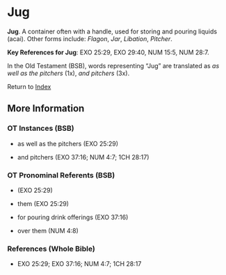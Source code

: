 # Jug
**Jug**. 
A container often with a handle, used for storing and pouring liquids (acai). 
Other forms include: 
*Flagon*, *Jar*, *Libation*, *Pitcher*. 


**Key References for Jug**: 
EXO 25:29, EXO 29:40, NUM 15:5, NUM 28:7. 


In the Old Testament (BSB), words representing “Jug” are translated as 
*as well as the pitchers* (1x), *and pitchers* (3x). 




Return to [Index](00-Index.md)

## More Information

### OT Instances (BSB)

* as well as the pitchers (EXO 25:29)

* and pitchers (EXO 37:16; NUM 4:7; 1CH 28:17)



### OT Pronominal Referents (BSB)

*  (EXO 25:29)

* them (EXO 25:29)

* for pouring drink offerings (EXO 37:16)

* over them (NUM 4:8)



### References (Whole Bible)

* EXO 25:29; EXO 37:16; NUM 4:7; 1CH 28:17



